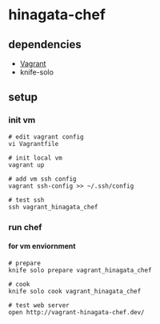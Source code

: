 hinagata-chef
====

## dependencies

- [Vagrant](https://www.vagrantup.com/)
- knife-solo

## setup

### init vm

```
# edit vagrant config
vi Vagrantfile

# init local vm
vagrant up

# add vm ssh config
vagrant ssh-config >> ~/.ssh/config

# test ssh
ssh vagrant_hinagata_chef
```

### run chef

#### for vm enviornment

```
# prepare
knife solo prepare vagrant_hinagata_chef

# cook
knife solo cook vagrant_hinagata_chef

# test web server
open http://vagrant-hinagata-chef.dev/
```
